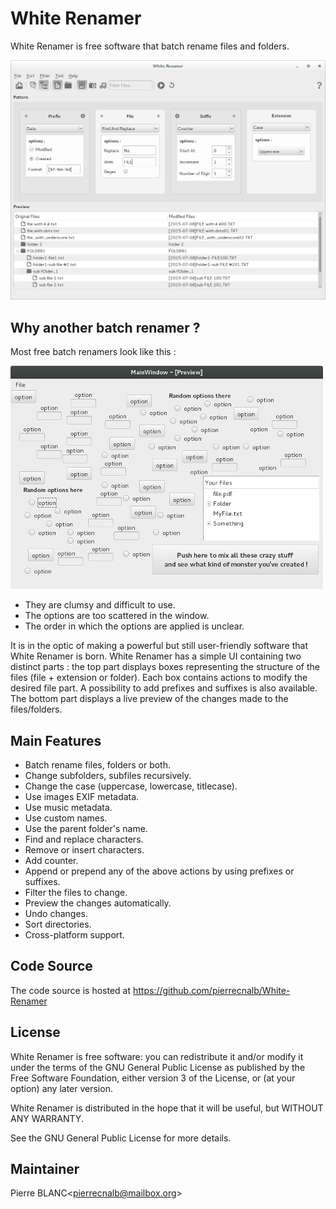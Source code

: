 # White Renamer

White Renamer is free software that batch rename files and folders.

![screenshot1](/Screenshots/MainLayout.png)

## Why another batch renamer ?

Most free batch renamers look like this :

![screenshot1](/Screenshots/SuperRenamer.png)
* They are clumsy and difficult to use.
* The options are too scattered in the window.
* The order in which the options are applied is unclear.

It is in the optic of making a powerful but still user-friendly software that White Renamer is born.
White Renamer has a simple UI containing two distinct parts : the top part displays boxes representing the structure of the files (file + extension or folder).
Each box contains actions to modify the desired file part. A possibility to add prefixes and suffixes is also available.
The bottom part displays a live preview of the changes made to the files/folders.

## Main Features
* Batch rename files, folders or both.
* Change subfolders, subfiles recursively.
* Change the case (uppercase, lowercase, titlecase).
* Use images EXIF metadata.
* Use music metadata.
* Use custom names.
* Use the parent folder's name.
* Find and replace characters.
* Remove or insert characters.
* Add counter.
* Append or prepend any of the above actions by using prefixes or suffixes.
* Filter the files to change.
* Preview the changes automatically.
* Undo changes.
* Sort directories.
* Cross-platform support.

## Code Source
The code source is hosted at https://github.com/pierrecnalb/White-Renamer

## License
White Renamer is free software: you can redistribute it and/or modify it under the terms of the GNU General Public License as published by the Free Software Foundation, either version 3 of the License, or (at your option) any later version.

White Renamer is distributed in the hope that it will be useful, but WITHOUT ANY WARRANTY.

See the GNU General Public License for more details.

## Maintainer
Pierre BLANC<[pierrecnalb@mailbox.org](mailto:pierrecnalb@mailbox.org)>
